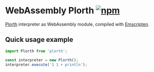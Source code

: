 # WebAssembly Plorth [![npm][npm-image]][npm-url]

[npm-image]: https://img.shields.io/npm/v/plorth.svg
[npm-url]: https://npmjs.org/package/plorth

[Plorth] interpreter as WebAssembly module, compiled with [Emscripten].

## Quick usage example

```JavaScript
import Plorth from 'plorth';

const interpreter = new Plorth();
interpreter.execute('1 1 + println');
```

[Plorth]: https://github.com/RauliL/plorth
[Emscripten]: https://kripken.github.io/emscripten-site/
